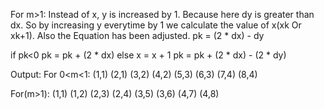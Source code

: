 For m>1:
Instead of x, y is increased by 1. Because here dy is greater than dx. So by increasing y everytime by 1 we calculate the value of x(xk Or xk+1).
Also the Equation has been adjusted.
pk = (2 * dx) - dy

if pk<0
    pk = pk + (2 * dx)
else
    x = x + 1
    pk = pk + (2 * dx) - (2 * dy)

Output:
For 0<m<1:
(1,1)
(2,1)
(3,2)
(4,2)
(5,3)
(6,3)
(7,4)
(8,4)

For(m>1):
(1,1)
(1,2)
(2,3)
(2,4)
(3,5)
(3,6)
(4,7)
(4,8)
  
